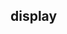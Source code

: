 ## display


<!-- CSSJSON.display.description -->

<!-- CSSJSON.display.syntax -->

<!-- CSSJSON.display.values -->

<!-- CSSJSON.display.defaultValue -->

<!-- CSSJSON.display.unixTags -->

<!-- CSSJSON.display.compatibility -->

<!-- CSSJSON.display.reference -->